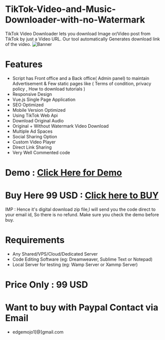 # TikTok-Video-and-Music-Downloader-with-no-Watermark
TikTok Video Downloader lets you download Image or/Video post from TikTok by just a Video URL. Our tool automatically Generates download link of the video.
![Banner](https://user-images.githubusercontent.com/45661927/82603383-dd72e580-9bb2-11ea-848f-f47bdf913e67.jpg)
# Features
* Script has Front office and a Back office( Admin panel) to maintain Advertisement & Few static pages like ( Terms of condition, privacy policy , How to download tutorials )
* Responsive Design
* Vue.js Single Page Application
* SEO Optimized
* Mobile Version Optimized
* Using TikTok Web Api
* Download Original Audio
* Original + Without Watermark Video Download
* Multiple Ad Spaces
* Social Sharing Option
* Custom Video Player
* Direct Link Sharing
* Very Well Commented code

# Demo : [Click Here for Demo](https://t2tmate.com/)
# Buy Here 99 USD : [Click here to BUY](https://transferwise.com/invite/u/manasp1)

IMP : Hence it's digital download zip file,I will send you the code direct to your email id, So there is no refund. Make sure you check the demo before buy.

# Requirements
* Any Shared/VPS/Cloud/Dedicated Server
* Code Editing Software (eg: Dreamweaver, Sublime Text or Notepad)
* Local Server for testing (eg: Wamp Server or Xammp Server)

# Price Only : 99 USD

# Want to buy with Paypal Contact via Email
* edgemojo1[@]gmail.com
